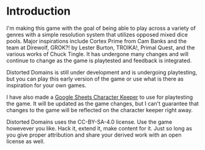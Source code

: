 # Introduction

I'm making this game with the goal of being able to play across a variety of genres with a simple resolution system that utilizes opposed mixed dice pools. Major inspirations include Cortex Prime from Cam Banks and the team at Direwolf, GROK?! by Lester Burton, TROIKA!, Primal Quest, and the various works of Chuck Tingle. It has undergone many changes and will continue to change as the game is playtested and feedback is integrated.

Distorted Domains is still under development and is undergoing playtesting, but you can play this early version of the game or use what is there as inspiration for your own games.

I have also made a [Google Sheets Character Keeper](https://docs.google.com/spreadsheets/d/1iD2N3VkBVdb9CuRejHPc5lP251gvXEScqiSs3g6OBUU/edit?usp=sharing) to use for playtesting the game. It will be updated as the game changes, but I can't guarantee that changes to the game will be reflected on the character keeper right away.

Distorted Domains uses the CC-BY-SA-4.0 license. Use the game howevever you like. Hack it, extend it, make content for it. Just so long as you give proper attribution and share your derived work with an open license as well.
